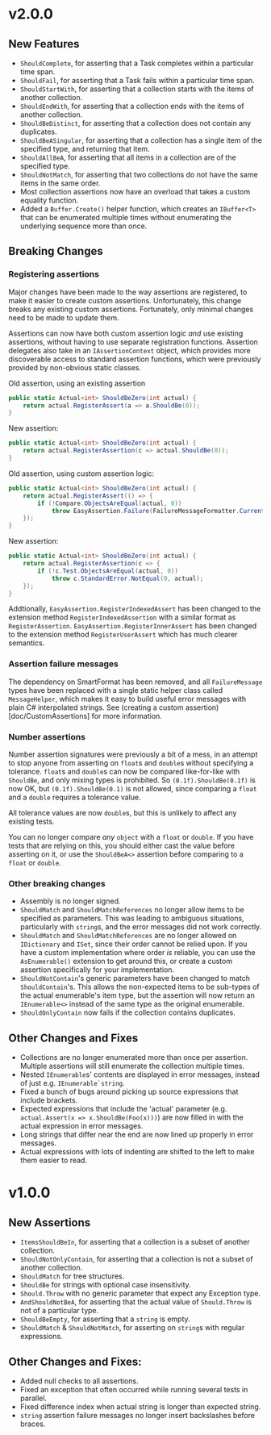 # v2.0.0
## New Features
 - `ShouldComplete`, for asserting that a Task completes within a particular time span.
 - `ShouldFail`, for asserting that a Task fails within a particular time span.
 - `ShouldStartWith`, for asserting that a collection starts with the items of another collection.
 - `ShouldEndWith`, for asserting that a collection ends with the items of another collection.
 - `ShouldBeDistinct`, for asserting that a collection does not contain any duplicates.
 - `ShouldBeASingular`, for asserting that a collection has a single item of the specified type, and returning that item.
 - `ShouldAllBeA`, for asserting that all items in a collection are of the specified type.
 - `ShouldNotMatch`, for asserting that two collections do not have the same items in the same order.
 - Most collection assertions now have an overload that takes a custom equality function.
 - Added a `Buffer.Create()` helper function, which creates an `IBuffer<T>` that can be enumerated multiple times without enumerating the underlying sequence more than once.

## Breaking Changes
### Registering assertions
Major changes have been made to the way assertions are registered, to make it easier to create custom assertions. Unfortunately, this change breaks any existing custom assertions. Fortunately, only minimal changes need to be made to update them.

Assertions can now have both custom assertion logic _and_ use existing assertions, without having to use separate registration functions. Assertion delegates also take in an `IAssertionContext` object, which provides more discoverable access to standard assertion functions, which were previously provided by non-obvious static classes.

Old assertion, using an existing assertion
```c#
public static Actual<int> ShouldBeZero(int actual) {
    return actual.RegisterAssert(a => a.ShouldBe(0));
}
```

New assertion:
```c#
public static Actual<int> ShouldBeZero(int actual) {
    return actual.RegisterAssertion(c => actual.ShouldBe(0));
}
```

Old assertion, using custom assertion logic:
```c#
public static Actual<int> ShouldBeZero(int actual) {
    return actual.RegisterAssert(() => {
        if (!Compare.ObjectsAreEqual(actual, 0))
            throw EasyAssertion.Failure(FailureMessageFormatter.Current.NotEqual(0, actual));
    });
}
```

New assertion:
```c#
public static Actual<int> ShouldBeZero(int actual) {
    return actual.RegisterAssertion(c => {
        if (!c.Test.ObjectsAreEqual(actual, 0))
            throw c.StandardError.NotEqual(0, actual);
    });
}
```

Addtionally, `EasyAssertion.RegisterIndexedAssert` has been changed to the extension method `RegisterIndexedAssertion` with a similar format as `RegisterAssertion`. `EasyAssertion.RegisterInnerAssert` has been changed to the extension method `RegisterUserAssert` which has much clearer semantics.

### Assertion failure messages
The dependency on SmartFormat has been removed, and all `FailureMessage` types have been replaced with a single static helper class called `MessageHelper`, which makes it easy to build useful error messages with plain C# interpolated strings. See (creating a custom assertion)[doc/CustomAssertions] for more information.

### Number assertions
Number assertion signatures were previously a bit of a mess, in an attempt to stop anyone from asserting on `float`s and `double`s without specifying a tolerance. `float`s and `double`s can now be compared like-for-like with `ShouldBe`, and only mixing types is prohibited. So `(0.1f).ShouldBe(0.1f)` is now OK, but `(0.1f).ShouldBe(0.1)` is not allowed, since comparing a `float` and a `double` requires a tolerance value.

All tolerance values are now `double`s, but this is unlikely to affect any existing tests.

You can no longer compare _any_ `object` with a `float` or `double`. If you have tests that are relying on this, you should either cast the value before asserting on it, or use the `ShouldBeA<>` assertion before comparing to a `float` or `double`.

### Other breaking changes
- Assembly is no longer signed.
- `ShouldMatch` and `ShouldMatchReferences` no longer allow items to be specified as parameters. This was leading to ambiguous situations, particularly with `string`s, and the error messages did not work correctly.
- `ShouldMatch` and `ShouldMatchReferences` are no longer allowed on `IDictionary` and `ISet`, since their order cannot be relied upon. If you have a custom implementation where order _is_ reliable, you can use the `AsEnumerable()` extension to get around this, or create a custom assertion specifically for your implementation.
- `ShouldNotContain`'s generic parameters have been changed to match `ShouldContain`'s. This allows the non-expected items to be sub-types of the actual enumerable's item type, but the assertion will now return an `IEnumerable<>` instead of the same type as the original enumerable.
- `ShouldOnlyContain` now fails if the collection contains duplicates.

## Other Changes and Fixes
- Collections are no longer enumerated more than once per assertion. Multiple assertions will still enumerate the collection multiple times.
- Nested `IEnumerable`s' contents are displayed in error messages, instead of just e.g. ```IEnumerable`string```.
- Fixed a bunch of bugs around picking up source expressions that include brackets.
- Expected expressions that include the 'actual' parameter (e.g. `actual.Assert(x => x.ShouldBe(Foo(x)))`) are now filled in with the actual expression in error messages.
- Long strings that differ near the end are now lined up properly in error messages.
- Actual expressions with lots of indenting are shifted to the left to make them easier to read.

# v1.0.0
## New Assertions
- `ItemsShouldBeIn`, for asserting that a collection is a subset of another collection.
- `ShouldNotOnlyContain`, for asserting that a collection is not a subset of another collection.
- `ShouldMatch` for tree structures.
- `ShouldBe` for strings with optional case insensitivity.
- `Should.Throw` with no generic parameter that expect any Exception type.
- `AndShouldNotBeA`, for asserting that the actual value of `Should.Throw` is not of a particular type.
- `ShouldBeEmpty`, for asserting that a `string` is empty.
- `ShouldMatch` & `ShouldNotMatch`, for asserting on `string`s with regular expressions.
      
## Other Changes and Fixes:
- Added null checks to all assertions.
- Fixed an exception that often occurred while running several tests in parallel.
- Fixed difference index when actual string is longer than expected string.
- `string` assertion failure messages no longer insert backslashes before braces.